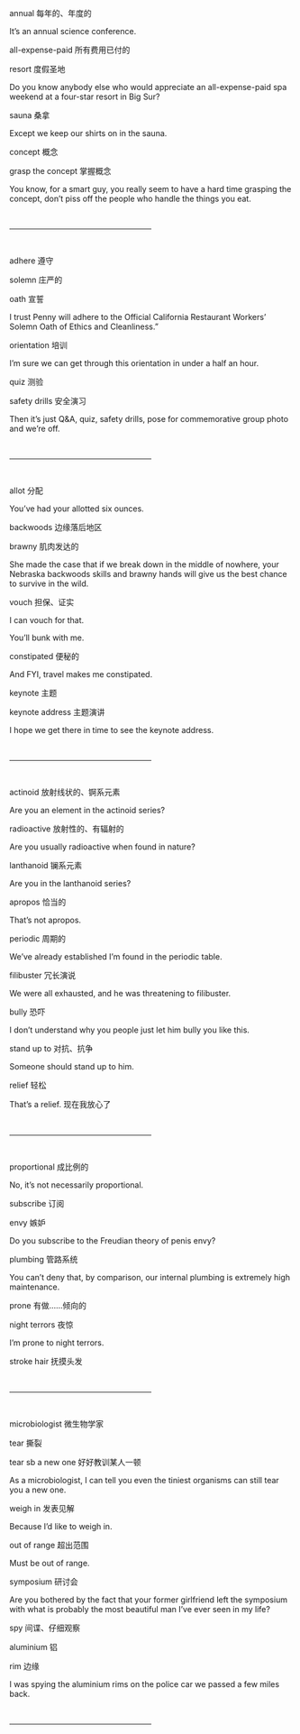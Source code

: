 annual 每年的、年度的

It’s an annual science conference.

all-expense-paid 所有费用已付的

resort 度假圣地

Do you know anybody else who would appreciate an all-expense-paid spa weekend at a four-star resort in Big Sur?

sauna 桑拿

Except we keep our shirts on in the sauna.

concept 概念

grasp the concept 掌握概念

You know, for a smart guy, you really seem to have a hard time grasping the concept, don’t piss off the people who handle the things you eat.

<br /><hr color="#98bf21" size="5px" width="50%" align="left" /><br />

adhere 遵守

solemn 庄严的

oath 宣誓

I trust Penny will adhere to the Official California Restaurant Workers’ Solemn Oath of Ethics and Cleanliness.”

orientation 培训

I’m sure we can get through this orientation in under a half an hour.

quiz 测验

safety drills 安全演习

Then it’s just Q&A, quiz, safety drills, pose for commemorative group photo and we’re off.

<br /><hr color="#98bf21" size="5px" width="50%" align="left" /><br />

allot 分配

You’ve had your allotted six ounces.

backwoods 边缘落后地区

brawny 肌肉发达的

She made the case that if we break down in the middle of nowhere,
your Nebraska backwoods skills and brawny hands will give us the best chance to survive in the wild.

vouch 担保、证实

I can vouch for that.

You’ll bunk with me.

constipated 便秘的

And FYI, travel makes me constipated.

keynote 主题

keynote address 主题演讲

I hope we get there in time to see the keynote address.

<br /><hr color="#98bf21" size="5px" width="50%" align="left" /><br />

actinoid 放射线状的、锕系元素

Are you an element in the actinoid series?

radioactive 放射性的、有辐射的

Are you usually radioactive when found in nature?

lanthanoid 镧系元素

Are you in the lanthanoid series?

apropos 恰当的

That’s not apropos.

periodic 周期的

We’ve already established I’m found in the periodic table.

filibuster 冗长演说

We were all exhausted, and he was threatening to filibuster.

bully 恐吓

I don’t understand why you people just let him bully you like this.

stand up to 对抗、抗争

Someone should stand up to him.

relief 轻松

That’s a relief. 现在我放心了

<br /><hr color="#98bf21" size="5px" width="50%" align="left" /><br />

proportional 成比例的

No, it’s not necessarily proportional.

subscribe 订阅

envy 嫉妒

Do you subscribe to the Freudian theory of penis envy?

plumbing 管路系统

You can’t deny that, by comparison, our internal plumbing is extremely high maintenance.

prone 有做......倾向的

night terrors 夜惊

I’m prone to night terrors.

stroke hair 抚摸头发

<br /><hr color="#98bf21" size="5px" width="50%" align="left" /><br />

microbiologist 微生物学家

tear 撕裂

tear sb a new one 好好教训某人一顿

As a microbiologist, I can tell you even the tiniest organisms can still tear you a new one.

weigh in 发表见解

Because I’d like to weigh in.

out of range 超出范围

Must be out of range.

symposium 研讨会

Are you bothered by the fact that your former girlfriend left the symposium with what is probably the most beautiful man I’ve ever seen in my life?

spy 间谍、仔细观察

aluminium 铝

rim 边缘

I was spying the aluminium rims on the police car we passed a few miles back.

<br /><hr color="#98bf21" size="5px" width="50%" align="left" /><br />
